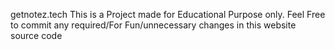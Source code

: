 getnotez.tech
This is a Project made for Educational Purpose only.
Feel Free to commit any required/For Fun/unnecessary changes in this website source code
